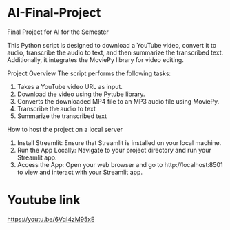 # AI-Final-Project
Final Project for AI for the Semester

This Python script is designed to download a YouTube video, convert it to audio, transcribe the audio to text, and then summarize the transcribed text. Additionally, it integrates the MoviePy library for video editing.

 Project Overview
The script  performs the following tasks:
1. Takes a YouTube video URL as input.
2. Download the video using the Pytube library.
3. Converts the downloaded MP4 file to an MP3 audio file using MoviePy.
4. Transcribe the audio to text 
5. Summarize the transcribed text 

How to host the project on a local server 
1. Install Streamlit:
Ensure that Streamlit is installed on your local machine.
2. Run the App Locally:
Navigate to your project directory and run your Streamlit app.
3. Access the App:
Open your web browser and go to http://localhost:8501 to view and interact with your Streamlit app.


# Youtube link
https://youtu.be/6VqI4zM95xE






